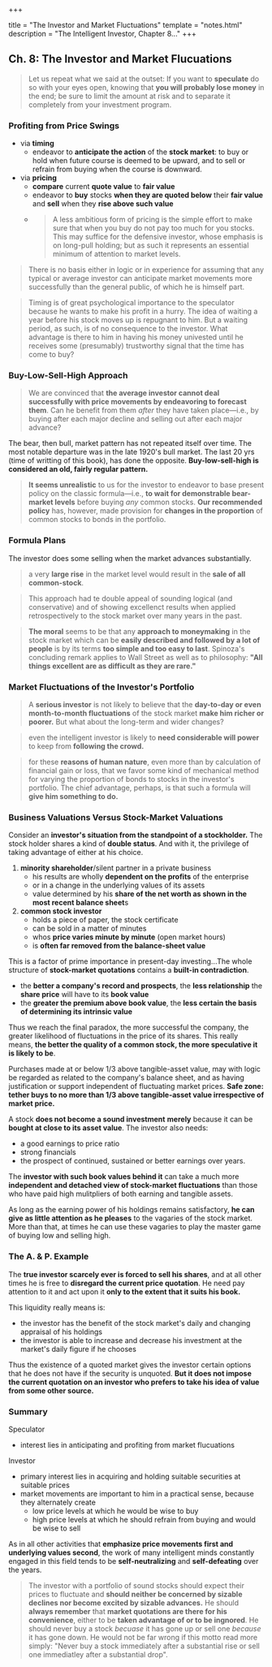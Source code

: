 +++

title = "The Investor and Market Fluctuations"
template = "notes.html"
description = "The Intelligent Investor, Chapter 8..."
+++

## Ch. 8: The Investor and Market Flucuations

> Let us repeat what we said at the outset: If you want to **speculate** do so with your eyes open, knowing that **you will probably lose money** in the end; be sure to limit the amount at risk and to separate it completely from your investment program.

### Profiting from Price Swings
- via **timing**
    - endeavor to **anticipate the action** of the **stock market**: to buy or hold when future course is deemed to be upward, and to sell or refrain from buying when the course is downward.
- via **pricing**
    - **compare** current **quote value** to **fair value**
    - endeavor to **buy** stocks **when they are quoted below** their **fair value** and **sell** when they **rise above such value**
    - > A less ambitious form of pricing is the simple effort to make sure that when you buy do not pay too much for you stocks. This may suffice for the defensive investor, whose emphasis is on long-pull holding; but as such it represents an essential minimum of attention to market levels.

> There is no basis either in logic or in experience for assuming that any typical or average investor can anticipate market movements more successfully than the general public, of which he is himself part.

> Timing is of great psychological importance to the speculator because he wants to make his profit in a hurry. The idea of waiting a year before his stock moves up is repugnant to him. But a waiting period, as such, is of no consequence to the investor. What advantage is there to him in having his money univested until he receives some (presumably) trustworthy signal that the time has come to buy?

### Buy-Low-Sell-High Approach

> We are convinced that **the average investor cannot deal successfully with price movements by endeavoring to forecast them**. Can he benefit from them _after_ they have taken place—i.e., by buying after each major decline and selling out after each major advance?

The bear, then bull, market pattern has not repeated itself over time. The most notable departure was in the late 1920's bull market. The last 20 yrs (time of writting of this book), has done the opposite. **Buy-low-sell-high is considered an old, fairly regular pattern.**

> **It seems unrealistic** to us for the investor to endeavor to base present policy on the classic formula—i.e., **to wait for demonstrable bear-market levels** before buying _any_ common stocks. **Our recommended policy** has, however, made provision for **changes in the proportion** of common stocks to bonds in the portfolio.

### Formula Plans

The investor does some selling when the market advances substantially.

> a very **large rise** in the market level would result in the **sale of all common-stock**.

> This approach had te double appeal of sounding logical (and conservative) and of showing excellenct results when applied retrospectively to the stock market over many years in the past.

> **The moral** seems to be that any **approach to moneymaking** in the stock market which can be **easily described and followed by a lot of people** is by its terms **too simple and too easy to last**. Spinoza's concluding remark applies to Wall Street as well as to philosophy: **"All things excellent are as difficult as they are rare."**

### Market Fluctuations of the Investor's Portfolio

> A **serious investor** is not likely to believe that the **day-to-day or even month-to-month fluctuations** of the stock market **make him richer or poorer.** But what about the long-term and wider changes?

> even the intelligent investor is likely to **need considerable will power** to keep from **following the crowd.**

> for these **reasons of human nature**, even more than by calculation of financial gain or loss, that we favor some kind of mechanical method for varying the proportion of bonds to stocks in the investor's portfolio. The chief advantage, perhaps, is that such a formula will **give him something to do.**

### Business Valuations Versus Stock-Market Valuations

Consider an **investor's situation from the standpoint of a stockholder.** The stock holder shares a kind of **double status**. And with it, the privilege of taking advantage of either at his choice.

1. **minority shareholder**/silent partner in a private business
    - his results are wholly **dependent on the profits** of the enterprise
    - or in a change in the underlying values of its assets
    - value determined by his **share of the net worth as shown in the most recent balance sheet**s
2. **common stock investor**
    - holds a piece of paper, the stock certificate
    - can be sold in a matter of minutes
    - whos **price varies minute by minute** (open market hours)
    - is **often far removed from the balance-sheet value**


This is a factor of prime importance in present-day investing...The whole structure of **stock-market quotations** contains a **built-in contradiction**.

- the **better a company's record and prospects**, the **less relationship** the **share price** will have to its **book value**
- the **greater the premium above book value**, the **less certain the basis of determining its intrinsic value**

Thus we reach the final paradox, the more successful the company, the greater likelihood of fluctuations in the price of its shares. This really means, **the better the quality of a common stock, the more speculative it is likely to be**.

Purchases made at or below 1/3 above tangible-asset value, may with logic be regarded as related to the company's balance sheet, and as having justification or support independent of fluctuating market prices. **Safe zone: tether buys to no more than 1/3 above tangible-asset value irrespective of market price.**

A stock **does not become a sound investment** **merely** because it can be **bought at close to its asset value**. The investor also needs:
- a good earnings to price ratio
- strong financials
- the prospect of continued, sustained or better earnings over years.

The **investor with such book values behind it** can take a much more **independent and detached view of stock-market fluctuations** than those who have paid high mulitpliers of both earning and tangible assets.

As long as the earning power of his holdings remains satisfactory, **he can give as little attention as he pleases** to the vagaries of the stock market. More than that, at times he can use these vagaries to play the master game of buying low and selling high.

### The A. & P. Example

The **true investor scarcely ever is forced to sell his shares**, and at all other times he is free to **disregard the current price quotation**. He need pay attention to it and act upon it **only to the extent that it suits his book.**

This liquidity really means is:
- the investor has the benefit of the stock market's daily and changing appraisal of his holdings
- the investor is able to increase and decrease his investment at the market's daily figure if he chooses

Thus the existence of a quoted market gives the investor certain options that he does not have if the security is unquoted. **But it does not impose the current quotation on an investor who prefers to take his idea of value from some other source.**

### Summary

Speculator
- interest lies in anticipating and profiting from market flucuations

Investor
- primary interest lies in acquiring and holding suitable securities at suitable prices
- market movements are important to him in a practical sense, because they alternately create
    - low price levels at which he would be wise to buy 
    - high price levels at which he should refrain from buying and would be wise to sell

As in all other activities that **emphasize price movements first and underlying values second**, the work of many intelligent minds constantly engaged in this field tends to be **self-neutralizing** and **self-defeating** over the years.

> The investor with a portfolio of sound stocks should expect their prices to fluctuate and **should neither be concerned by sizable declines nor become excited by sizable advances.** He should **always remember** that **market quotations are there for his convenience**, either to be **taken advantage of or to be ingnored**. He should never buy a stock _becuase_ it has gone up or sell one _because_ it has gone down. He would not be far wrong if this motto read more simply: "Never buy a stock immediately after a substantial rise or sell one immediatley after a substantial drop".
